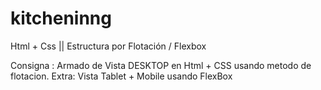 # kitcheninng
Html + Css || Estructura por Flotación / Flexbox

Consigna : Armado de Vista DESKTOP en  Html + CSS usando metodo de flotacion.
Extra: Vista Tablet + Mobile usando FlexBox
